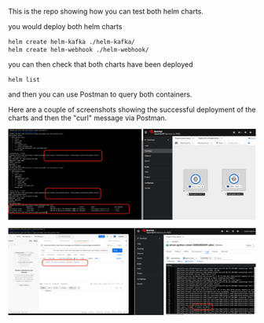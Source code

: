 This is the repo showing how you can test both helm charts.

you would deploy both helm charts

```
helm create helm-kafka ./helm-kafka/
helm create helm-webhook ./helm-webhook/
```
you can then check that both charts have been deployed
```
helm list
```

and then you can use Postman to query both containers.

Here are a couple of screenshots showing the successful deployment of the charts and then the "curl" message via Postman.

![Browser](https://github.com/SimonDelord/Operator-creation/blob/main/build-helm-charts/test-helm-charts/images/helm-charts-deployed.png)

![Browser](https://github.com/SimonDelord/Operator-creation/blob/main/build-helm-charts/test-helm-charts/images/postman-screenshot.png)
